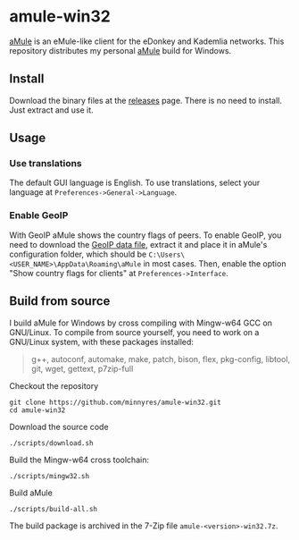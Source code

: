 # amule-win32

[aMule](https://github.com/amule-project/amule) is an eMule-like client for the eDonkey and Kademlia networks. This repository distributes my personal [aMule](https://github.com/amule-project/amule) build for Windows.

## Install

Download the binary files at the [releases](https://github.com/minnyres/amule-win32/releases/) page. There is no need to install. Just extract and use it. 

## Usage

### Use translations

The default GUI language is English. To use translations, select your language at `Preferences->General->Language`.

### Enable GeoIP

With GeoIP aMule shows the country flags of peers. To enable GeoIP, you need to download the [GeoIP data file](https://mailfud.org/geoip-legacy/GeoIP.dat.gz), extract it and place it in aMule's configuration folder, which should be `C:\Users\<USER_NAME>\AppData\Roaming\aMule` in most cases. Then, enable the option "Show country flags for clients" at `Preferences->Interface`.

## Build from source

I build aMule for Windows by cross compiling with Mingw-w64 GCC on GNU/Linux. To compile from source yourself, you need to work on a GNU/Linux system, with these packages installed:
> g++, autoconf, automake, make, patch, bison, flex, pkg-config, libtool, git, wget, gettext, p7zip-full 

Checkout the repository

    git clone https://github.com/minnyres/amule-win32.git
    cd amule-win32
    
Download the source code

    ./scripts/download.sh

Build the Mingw-w64 cross toolchain:

    ./scripts/mingw32.sh

Build aMule 

    ./scripts/build-all.sh

The build package is archived in the 7-Zip file `amule-<version>-win32.7z`.

